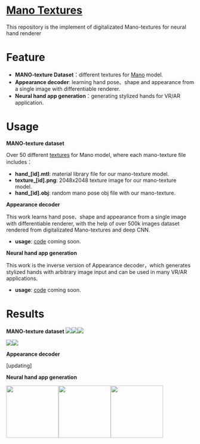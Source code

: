 [Mano Textures](https://github.com/JenathanHoo/Mano-Textures)
=========================
This repository is the implement of digitalizated Mano-textures for neural hand renderer


Feature
=========================
- **MANO-texture Dataset**：different textures for [Mano](https://mano.is.tue.mpg.de/) model.
- **Appearance decoder**: learning hand pose、shape and appearance from a single image with differentiable renderer.
- **Neural hand app generation**：generating stylized hands for VR/AR application.


Usage
=========================
**MANO-texture dataset**

Over 50 different [textures](https://github.com/JenathanHoo/Mano-Textures) for Mano model, where each mano-texture file includes： 
- **hand_[id].mtl**: material library file for our mano-texture model.   
- **texture_[id].png**: 2048x2048 texture image for our mano-texture model.  
- **hand_[id].obj**: random mano pose obj file with our mano-texture.

**Appearance decoder** 

This work learns hand pose、shape and appearance from a single image with differentiable renderer, with the help of over 500k images dataset rendered from digitalizated Mano-textures and deep CNN. 
- **usage**: [code](https://github.com/JenathanHoo/Mano-Textures) coming soon.

**Neural hand app generation** 

This work is the inverse version of Appearance decoder，which generates stylized hands with arbitrary image input and can be used in many VR/AR applications.
- **usage**: [code](https://github.com/JenathanHoo/Mano-Textures) coming soon.

Results
=========================

**MANO-texture dataset** 
![](https://github.com/JenathanHoo/Mano-Textures/blob/master/imgs/r01.gif)![](https://github.com/JenathanHoo/Mano-Textures/blob/master/imgs/r2.png)![](https://github.com/JenathanHoo/Mano-Textures/blob/master/imgs/r3.png)

![](https://github.com/JenathanHoo/Mano-Textures/blob/master/imgs/r00.gif)![](https://github.com/JenathanHoo/Mano-Textures/blob/master/imgs/r1.png)



**Appearance decoder**

[updating]

**Neural hand app generation**

 <img src="https://github.com/JenathanHoo/Mano-Textures/blob/master/imgs/out1.gif" width="140"/><img src="https://github.com/JenathanHoo/Mano-Textures/blob/master/imgs/in1.jpg" width="140"/><img src="https://github.com/JenathanHoo/Mano-Textures/blob/master/imgs/out3.gif" width="140"/>




